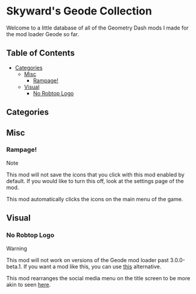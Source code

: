 # Skyward's Geode Collection
Welcome to a little database of all of the Geometry Dash mods I made for the mod loader Geode so far.<br/>
## Table of Contents
- [Categories](#categories)
  - [Misc](#misc)
    - [Rampage!](#rampage)
  - [Visual](#visual)
    - [No Robtop Logo](#no-robtop-logo)<br/>
## Categories<br/>
## Misc<br/>
### Rampage!
> [!NOTE]
This mod will not save the icons that you click with this mod enabled by default. If you would like to turn this off, look at the settings page of the mod.

This mod automatically clicks the icons on the main menu of the game.<br/>
## Visual<br/>
### No Robtop Logo
> [!WARNING]
This mod will not work on versions of the Geode mod loader past 3.0.0-beta.1. If you want a mod like this, you can use [this](https://geode-sdk.org/mods/devcmb.cleanermenu) alternative.

This mod rearranges the social media menu on the title screen to be more akin to seen [here](https://youtu.be/BsfxkpkHs3w?t=145).
